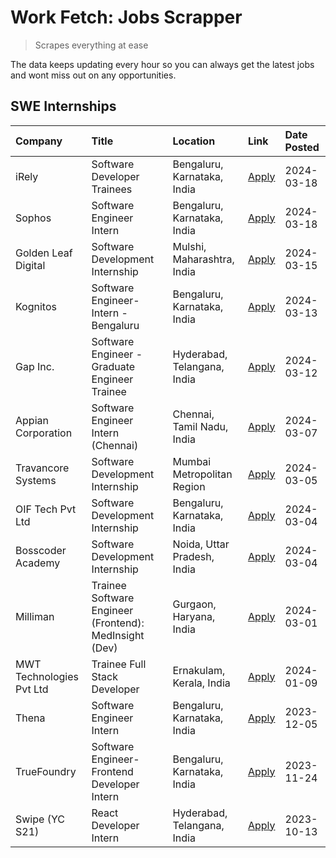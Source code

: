 # Work Fetch: Jobs Scrapper
> Scrapes everything at ease

The data keeps updating every hour so you can always get the latest jobs and wont miss out on any opportunities.

## SWE Internships
<!--START_SECTION:workfetch-->
| Company                  | Title                                                  | Location                    | Link                                                                                                                                                                                                                                                                  | Date Posted   |
|:-------------------------|:-------------------------------------------------------|:----------------------------|:----------------------------------------------------------------------------------------------------------------------------------------------------------------------------------------------------------------------------------------------------------------------|:--------------|
| iRely                    | Software Developer Trainees                            | Bengaluru, Karnataka, India | [Apply](https://in.linkedin.com/jobs/view/software-developer-trainees-at-irely-3860566039?refId=Dy5Byk8%2FtX5CDD6GXGAdww%3D%3D&trackingId=4UqQb3Qt2JXhUIrs9qxHqA%3D%3D&position=2&pageNum=0&trk=public_jobs_jserp-result_search-card)                                 | 2024-03-18    |
| Sophos                   | Software Engineer Intern                               | Bengaluru, Karnataka, India | [Apply](https://in.linkedin.com/jobs/view/software-engineer-intern-at-sophos-3861635553?refId=Dy5Byk8%2FtX5CDD6GXGAdww%3D%3D&trackingId=z7HtHkUAbuDuBMAJTqEB8w%3D%3D&position=15&pageNum=0&trk=public_jobs_jserp-result_search-card)                                  | 2024-03-18    |
| Golden Leaf Digital      | Software Development Internship                        | Mulshi, Maharashtra, India  | [Apply](https://in.linkedin.com/jobs/view/software-development-internship-at-golden-leaf-digital-3858085305?refId=Dy5Byk8%2FtX5CDD6GXGAdww%3D%3D&trackingId=NYHew6VLKLsG2sEANCvXxA%3D%3D&position=8&pageNum=0&trk=public_jobs_jserp-result_search-card)               | 2024-03-15    |
| Kognitos                 | Software Engineer-Intern -Bengaluru                    | Bengaluru, Karnataka, India | [Apply](https://in.linkedin.com/jobs/view/software-engineer-intern-bengaluru-at-kognitos-3855361239?refId=Dy5Byk8%2FtX5CDD6GXGAdww%3D%3D&trackingId=dduR3ZVwjUajeENrQcvYvg%3D%3D&position=21&pageNum=0&trk=public_jobs_jserp-result_search-card)                      | 2024-03-13    |
| Gap Inc.                 | Software Engineer - Graduate Engineer Trainee          | Hyderabad, Telangana, India | [Apply](https://in.linkedin.com/jobs/view/software-engineer-graduate-engineer-trainee-at-gap-inc-3853818960?refId=Dy5Byk8%2FtX5CDD6GXGAdww%3D%3D&trackingId=sXZv2BnV4Scx4S%2BO%2BIhH3Q%3D%3D&position=10&pageNum=0&trk=public_jobs_jserp-result_search-card)          | 2024-03-12    |
| Appian Corporation       | Software Engineer Intern (Chennai)                     | Chennai, Tamil Nadu, India  | [Apply](https://in.linkedin.com/jobs/view/software-engineer-intern-chennai-at-appian-corporation-3848335036?refId=Dy5Byk8%2FtX5CDD6GXGAdww%3D%3D&trackingId=T0pBdNwpdvkawX662UEGMA%3D%3D&position=4&pageNum=0&trk=public_jobs_jserp-result_search-card)               | 2024-03-07    |
| Travancore Systems       | Software Development Internship                        | Mumbai Metropolitan Region  | [Apply](https://in.linkedin.com/jobs/view/software-development-internship-at-travancore-systems-3847706952?refId=Dy5Byk8%2FtX5CDD6GXGAdww%3D%3D&trackingId=aDgw8p6S5Mav1Cs9CcdlnA%3D%3D&position=14&pageNum=0&trk=public_jobs_jserp-result_search-card)               | 2024-03-05    |
| OIF Tech Pvt Ltd         | Software Development Internship                        | Bengaluru, Karnataka, India | [Apply](https://in.linkedin.com/jobs/view/software-development-internship-at-oif-tech-pvt-ltd-3846326596?refId=Dy5Byk8%2FtX5CDD6GXGAdww%3D%3D&trackingId=0BuHMuryVR3n6xyrNnSQkQ%3D%3D&position=7&pageNum=0&trk=public_jobs_jserp-result_search-card)                  | 2024-03-04    |
| Bosscoder Academy        | Software Development Internship                        | Noida, Uttar Pradesh, India | [Apply](https://in.linkedin.com/jobs/view/software-development-internship-at-bosscoder-academy-3846323827?refId=Dy5Byk8%2FtX5CDD6GXGAdww%3D%3D&trackingId=Z%2F8YE6Xsgq8HnuDgH4d9uw%3D%3D&position=18&pageNum=0&trk=public_jobs_jserp-result_search-card)              | 2024-03-04    |
| Milliman                 | Trainee Software Engineer (Frontend): MedInsight (Dev) | Gurgaon, Haryana, India     | [Apply](https://in.linkedin.com/jobs/view/trainee-software-engineer-frontend-medinsight-dev-at-milliman-3792874280?refId=Dy5Byk8%2FtX5CDD6GXGAdww%3D%3D&trackingId=QEEL%2FlFe5%2F7hgKI%2BJA59gA%3D%3D&position=11&pageNum=0&trk=public_jobs_jserp-result_search-card) | 2024-03-01    |
| MWT Technologies Pvt Ltd | Trainee Full Stack Developer                           | Ernakulam, Kerala, India    | [Apply](https://in.linkedin.com/jobs/view/trainee-full-stack-developer-at-mwt-technologies-pvt-ltd-3800921715?refId=Dy5Byk8%2FtX5CDD6GXGAdww%3D%3D&trackingId=dvks0KuWeQpPPhgFou0iRw%3D%3D&position=12&pageNum=0&trk=public_jobs_jserp-result_search-card)            | 2024-01-09    |
| Thena                    | Software Engineer Intern                               | Bengaluru, Karnataka, India | [Apply](https://in.linkedin.com/jobs/view/software-engineer-intern-at-thena-3778731751?refId=Dy5Byk8%2FtX5CDD6GXGAdww%3D%3D&trackingId=Zz3QYH87GkL3YWsbDcnw3A%3D%3D&position=23&pageNum=0&trk=public_jobs_jserp-result_search-card)                                   | 2023-12-05    |
| TrueFoundry              | Software Engineer- Frontend Developer Intern           | Bengaluru, Karnataka, India | [Apply](https://in.linkedin.com/jobs/view/software-engineer-frontend-developer-intern-at-truefoundry-3790095058?refId=Dy5Byk8%2FtX5CDD6GXGAdww%3D%3D&trackingId=k%2FYT2qGNdmrZ7svxv%2FsyyA%3D%3D&position=22&pageNum=0&trk=public_jobs_jserp-result_search-card)      | 2023-11-24    |
| Swipe (YC S21)           | React Developer Intern                                 | Hyderabad, Telangana, India | [Apply](https://in.linkedin.com/jobs/view/react-developer-intern-at-swipe-yc-s21-3737600089?refId=Dy5Byk8%2FtX5CDD6GXGAdww%3D%3D&trackingId=jENP9svNtRm%2BGZJvUVC3GQ%3D%3D&position=24&pageNum=0&trk=public_jobs_jserp-result_search-card)                            | 2023-10-13    |
<!--END_SECTION:workfetch-->
